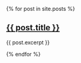 <ul>
  {% for post in site.posts %}
    <div>
      <h2><a href="{{ post.url }}">{{ post.title }}</a></h2>
      <p>{{ post.excerpt }}</p>
    </div>
  {% endfor %}
</ul>
